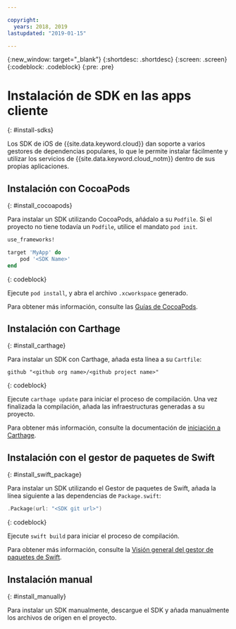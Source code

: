 ```yaml
---

copyright:
  years: 2018, 2019
lastupdated: "2019-01-15"

---
```


{:new_window: target="_blank"}
{:shortdesc: .shortdesc}
{:screen: .screen}
{:codeblock: .codeblock}
{:pre: .pre}

# Instalación de SDK en las apps cliente
{: #install-sdks}

Los SDK de iOS de {{site.data.keyword.cloud}} dan soporte a varios gestores de dependencias populares, lo que le permite instalar fácilmente y utilizar los servicios de {{site.data.keyword.cloud_notm}} dentro de sus propias aplicaciones.

## Instalación con CocoaPods
{: #install_cocoapods}

Para instalar un SDK utilizando CocoaPods, añádalo a su `Podfile`. Si el proyecto no tiene todavía un `Podfile`, utilice el mandato `pod init`.
```ruby
use_frameworks!

target 'MyApp' do
    pod '<SDK Name>'
end
```
{: codeblock}

Ejecute `pod install`, y abra el archivo `.xcworkspace` generado.

Para obtener más información, consulte las [Guías de CocoaPods](https://guides.cocoapods.org/using/index.html).

## Instalación con Carthage
{: #install_carthage}

Para instalar un SDK con Carthage, añada esta línea a su `Cartfile`:
```
github "<github org name>/<github project name>"
```
{: codeblock}

Ejecute `carthage update` para iniciar el proceso de compilación. Una vez finalizada la compilación, añada las infraestructuras generadas a su proyecto. 

Para obtener más información, consulte la documentación de [iniciación a Carthage](https://github.com/Carthage/Carthage#getting-started).

## Instalación con el gestor de paquetes de Swift
{: #install_swift_package}

Para instalar un SDK utilizando el Gestor de paquetes de Swift, añada la línea siguiente a las dependencias de `Package.swift`:
```swift
.Package(url: "<SDK git url>")
```
{: codeblock}

Ejecute `swift build` para iniciar el proceso de compilación.

Para obtener más información, consulte la [Visión general del gestor de paquetes de Swift](https://swift.org/package-manager/).

## Instalación manual
{: #install_manually}

Para instalar un SDK manualmente, descargue el SDK y añada manualmente los archivos de origen en el proyecto.

